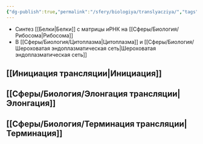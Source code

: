 ```yaml
---
{"dg-publish":true,"permalink":"/sfery/biologiya/translyacziya/","tags":["Общаябиология"]}
---
```


- Синтез [[Белки\|Белки]] с матрицы иРНК на [[Сферы/Биология/Рибосома\|Рибосома]] 
- В [[Сферы/Биология/Цитоплазма\|Цитоплазма]] и [[Сферы/Биология/Шероховатая эндоплазматическая сеть\|Шероховатая эндоплазматическая сеть]]
## [[Инициация трансляции\|Инициация]]
## [[Сферы/Биология/Элонгация трансляции\|Элонгация]]
## [[Сферы/Биология/Терминация трансляции\|Терминация]]